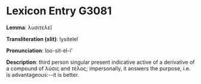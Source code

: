 # Lexicon Entry G3081

**Lemma**: λυσιτελεῖ

**Transliteration (xlit)**: lysiteleî

**Pronunciation**: loo-sit-el-i'

**Description**:
third person singular present indicative active of a derivative of a compound of λύσις and τέλος; impersonally, it answers the purpose, i.e. is advantageous:--it is better.
